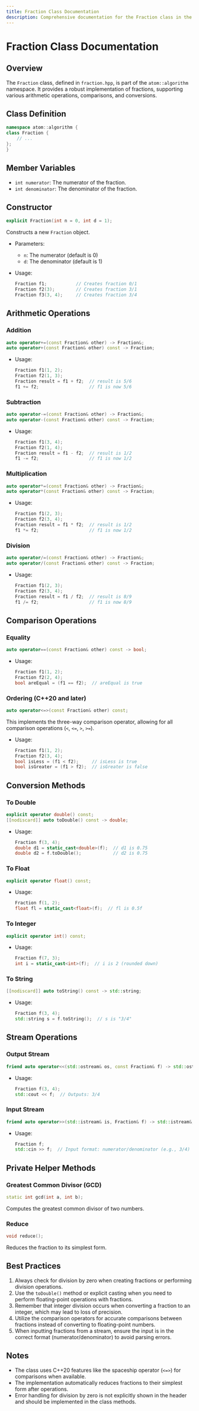 ```yaml
---
title: Fraction Class Documentation
description: Comprehensive documentation for the Fraction class in the atom::algorithm namespace, including constructors, arithmetic operations, comparisons, conversions, and usage examples.
---
```


# Fraction Class Documentation

## Overview

The `Fraction` class, defined in `fraction.hpp`, is part of the `atom::algorithm` namespace. It provides a robust implementation of fractions, supporting various arithmetic operations, comparisons, and conversions.

## Class Definition

```cpp
namespace atom::algorithm {
class Fraction {
    // ...
};
}
```

## Member Variables

- `int numerator`: The numerator of the fraction.
- `int denominator`: The denominator of the fraction.

## Constructor

```cpp
explicit Fraction(int n = 0, int d = 1);
```

Constructs a new `Fraction` object.

- Parameters:

  - `n`: The numerator (default is 0)
  - `d`: The denominator (default is 1)

- Usage:
  ```cpp
  Fraction f1;           // Creates fraction 0/1
  Fraction f2(3);        // Creates fraction 3/1
  Fraction f3(3, 4);     // Creates fraction 3/4
  ```

## Arithmetic Operations

### Addition

```cpp
auto operator+=(const Fraction& other) -> Fraction&;
auto operator+(const Fraction& other) const -> Fraction;
```

- Usage:
  ```cpp
  Fraction f1(1, 2);
  Fraction f2(1, 3);
  Fraction result = f1 + f2;  // result is 5/6
  f1 += f2;                   // f1 is now 5/6
  ```

### Subtraction

```cpp
auto operator-=(const Fraction& other) -> Fraction&;
auto operator-(const Fraction& other) const -> Fraction;
```

- Usage:
  ```cpp
  Fraction f1(3, 4);
  Fraction f2(1, 4);
  Fraction result = f1 - f2;  // result is 1/2
  f1 -= f2;                   // f1 is now 1/2
  ```

### Multiplication

```cpp
auto operator*=(const Fraction& other) -> Fraction&;
auto operator*(const Fraction& other) const -> Fraction;
```

- Usage:
  ```cpp
  Fraction f1(2, 3);
  Fraction f2(3, 4);
  Fraction result = f1 * f2;  // result is 1/2
  f1 *= f2;                   // f1 is now 1/2
  ```

### Division

```cpp
auto operator/=(const Fraction& other) -> Fraction&;
auto operator/(const Fraction& other) const -> Fraction;
```

- Usage:
  ```cpp
  Fraction f1(2, 3);
  Fraction f2(3, 4);
  Fraction result = f1 / f2;  // result is 8/9
  f1 /= f2;                   // f1 is now 8/9
  ```

## Comparison Operations

### Equality

```cpp
auto operator==(const Fraction& other) const -> bool;
```

- Usage:
  ```cpp
  Fraction f1(1, 2);
  Fraction f2(2, 4);
  bool areEqual = (f1 == f2);  // areEqual is true
  ```

### Ordering (C++20 and later)

```cpp
auto operator<=>(const Fraction& other) const;
```

This implements the three-way comparison operator, allowing for all comparison operations (`<`, `<=`, `>`, `>=`).

- Usage:
  ```cpp
  Fraction f1(1, 2);
  Fraction f2(3, 4);
  bool isLess = (f1 < f2);     // isLess is true
  bool isGreater = (f1 > f2);  // isGreater is false
  ```

## Conversion Methods

### To Double

```cpp
explicit operator double() const;
[[nodiscard]] auto toDouble() const -> double;
```

- Usage:
  ```cpp
  Fraction f(3, 4);
  double d1 = static_cast<double>(f);  // d1 is 0.75
  double d2 = f.toDouble();            // d2 is 0.75
  ```

### To Float

```cpp
explicit operator float() const;
```

- Usage:
  ```cpp
  Fraction f(1, 2);
  float fl = static_cast<float>(f);  // fl is 0.5f
  ```

### To Integer

```cpp
explicit operator int() const;
```

- Usage:
  ```cpp
  Fraction f(7, 3);
  int i = static_cast<int>(f);  // i is 2 (rounded down)
  ```

### To String

```cpp
[[nodiscard]] auto toString() const -> std::string;
```

- Usage:
  ```cpp
  Fraction f(3, 4);
  std::string s = f.toString();  // s is "3/4"
  ```

## Stream Operations

### Output Stream

```cpp
friend auto operator<<(std::ostream& os, const Fraction& f) -> std::ostream&;
```

- Usage:
  ```cpp
  Fraction f(3, 4);
  std::cout << f;  // Outputs: 3/4
  ```

### Input Stream

```cpp
friend auto operator>>(std::istream& is, Fraction& f) -> std::istream&;
```

- Usage:
  ```cpp
  Fraction f;
  std::cin >> f;  // Input format: numerator/denominator (e.g., 3/4)
  ```

## Private Helper Methods

### Greatest Common Divisor (GCD)

```cpp
static int gcd(int a, int b);
```

Computes the greatest common divisor of two numbers.

### Reduce

```cpp
void reduce();
```

Reduces the fraction to its simplest form.

## Best Practices

1. Always check for division by zero when creating fractions or performing division operations.
2. Use the `toDouble()` method or explicit casting when you need to perform floating-point operations with fractions.
3. Remember that integer division occurs when converting a fraction to an integer, which may lead to loss of precision.
4. Utilize the comparison operators for accurate comparisons between fractions instead of converting to floating-point numbers.
5. When inputting fractions from a stream, ensure the input is in the correct format (numerator/denominator) to avoid parsing errors.

## Notes

- The class uses C++20 features like the spaceship operator (`<=>`) for comparisons when available.
- The implementation automatically reduces fractions to their simplest form after operations.
- Error handling for division by zero is not explicitly shown in the header and should be implemented in the class methods.
